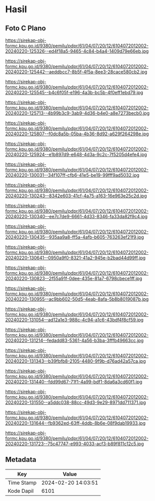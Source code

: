 # Hasil

## Foto C Plano

https://sirekap-obj-formc.kpu.go.id/9380/pemilu/pdpr/61/04/07/20/12/6104072012002-20240220-125326--ed4f18a5-9465-4c84-b4a4-1409d79e66eb.jpg

https://sirekap-obj-formc.kpu.go.id/9380/pemilu/pdpr/61/04/07/20/12/6104072012002-20240220-125442--aeddbcc7-8b5f-4f5a-8ee3-28cace580cb2.jpg

https://sirekap-obj-formc.kpu.go.id/9380/pemilu/pdpr/61/04/07/20/12/6104072012002-20240220-125545--b4c6f05f-e196-4a3b-bc5b-4f0eff1ebd79.jpg

https://sirekap-obj-formc.kpu.go.id/9380/pemilu/pdpr/61/04/07/20/12/6104072012002-20240220-125713--4b99b3c9-3ab9-4d36-b4e0-a8e7273becb0.jpg

https://sirekap-obj-formc.kpu.go.id/9380/pemilu/pdpr/61/04/07/20/12/6104072012002-20240220-125807--f0dc8a5b-05ba-4b36-8d92-a629f264298e.jpg

https://sirekap-obj-formc.kpu.go.id/9380/pemilu/pdpr/61/04/07/20/12/6104072012002-20240220-125924--e1b897d9-e648-4d3a-9c2c-7f5205d4efe4.jpg

https://sirekap-obj-formc.kpu.go.id/9380/pemilu/pdpr/61/04/07/20/12/6104072012002-20240220-130031--34f107ff-cfb6-41e5-be19-99fff9ad5032.jpg

https://sirekap-obj-formc.kpu.go.id/9380/pemilu/pdpr/61/04/07/20/12/6104072012002-20240220-130243--8342e603-41cf-4a75-a163-16e963e25c2d.jpg

https://sirekap-obj-formc.kpu.go.id/9380/pemilu/pdpr/61/04/07/20/12/6104072012002-20240220-130340--ee7c7de9-6661-4d33-8346-fa33da82f9c4.jpg

https://sirekap-obj-formc.kpu.go.id/9380/pemilu/pdpr/61/04/07/20/12/6104072012002-20240220-130435--935aa9a8-ff5a-4afb-b605-763263ef21f9.jpg

https://sirekap-obj-formc.kpu.go.id/9380/pemilu/pdpr/61/04/07/20/12/6104072012002-20240220-130641--0950a9f0-8321-41a2-945e-b2bad44d99ff.jpg

https://sirekap-obj-formc.kpu.go.id/9380/pemilu/pdpr/61/04/07/20/12/6104072012002-20240220-130823--2f55a91f-0dee-435e-81a7-6798cbece1ff.jpg

https://sirekap-obj-formc.kpu.go.id/9380/pemilu/pdpr/61/04/07/20/12/6104072012002-20240220-130955--ac9bb602-50d5-4eab-8afa-5b8b8019087b.jpg

https://sirekap-obj-formc.kpu.go.id/9380/pemilu/pdpr/61/04/07/20/12/6104072012002-20240220-131054--ad12a1e3-988c-4c94-a1c6-43bdf4f8cf59.jpg

https://sirekap-obj-formc.kpu.go.id/9380/pemilu/pdpr/61/04/07/20/12/6104072012002-20240220-131214--fedadd83-5361-4a56-b3ba-3fffb49663cc.jpg

https://sirekap-obj-formc.kpu.go.id/9380/pemilu/pdpr/61/04/07/20/12/6104072012002-20240220-131343--b39fbfb8-2105-4480-9f9b-d76ad42a57ca.jpg

https://sirekap-obj-formc.kpu.go.id/9380/pemilu/pdpr/61/04/07/20/12/6104072012002-20240220-131440--fdd99d67-71f1-4a99-bdf1-8da6a3cd60f1.jpg

https://sirekap-obj-formc.kpu.go.id/9380/pemilu/pdpr/61/04/07/20/12/6104072012002-20240220-131550--a5ddc038-88cc-49d3-9e29-8971dd711371.jpg

https://sirekap-obj-formc.kpu.go.id/9380/pemilu/pdpr/61/04/07/20/12/6104072012002-20240220-131644--fb9362ed-63ff-4ddb-8b6e-08f9dab19933.jpg

https://sirekap-obj-formc.kpu.go.id/9380/pemilu/pdpr/61/04/07/20/12/6104072012002-20240220-131723--75c47747-e993-4033-acf3-b89f811c12c5.jpg


## Metadata

| Key        | Value               |
| ---------- | ------------------- |
| Time Stamp | 2024-02-20 14:03:51 |
| Kode Dapil | 6101                |



